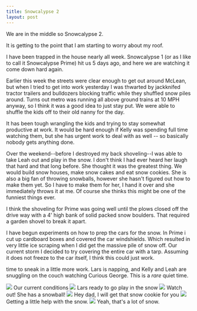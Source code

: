 ```yaml
---
title: Snowcalypse 2
layout: post
---
```


We are in the middle so Snowcalypse 2.

It is getting to the point that I am starting to worry about my roof. 

I have been trapped in the house nearly all week. Snowcalypse 1 (or as I like to call it Snowcalypse  Prime) hit us 5 days ago, and here we are watching it come down hard again.

Earlier this week the streets were clear enough to get out around McLean, but when I tried to get into work yesterday I was thwarted by jackknifed tractor trailers and bulldozers blocking traffic while they shuffled snow piles around. Turns out metro was running all above ground trains at 10 MPH anyway, so I think it was a good idea to just stay put. We were able to shuffle the kids off to their old nanny for the day. 

It has been tough wrangling the kids and trying to stay somewhat productive at work. It would be hard enough if Kelly was spending full time watching them, but she has urgent work to deal with as well -- so basically nobody gets anything done. 

Over the weekend--before I destroyed my back shoveling--I was able to take Leah out and play in the snow. I don't think I had ever heard her laugh that hard and that long before. She thought it was the greatest thing. We would build snow houses, make snow cakes and eat snow cookies. She is also a big fan of throwing snowballs, however she hasn't figured out how to make them yet. So I have to make them for her, I hand it over and she immediately throws it at me. Of course she thinks this might be one of the funniest things ever. 

I think the shoveling for Prime was going well until the plows closed off the drive way with a 4' high bank of solid packed snow boulders. That required a garden shovel to break it apart. 

I have begun experiments on how to prep the cars for the snow. In Prime i cut up cardboard boxes and covered the car windshields. Which resulted in very little ice scraping when I did get the massive pile of snow off. Our current storm I decided to try covering the entire car with a tarp. Assuming it does not freeze to the car itself, I think this could just work.

time to sneak in a little more work. Lars is napping, and Kelly and Leah are snuggling on the couch watching Curious George. This is a _rare_ quiet time. 

<img src="http://photos.fuzzymonk.com/cache/snowmageddon/IMG_3624.JPG_595.jpg" class="picture" />
Our current conditions

<img src="http://photos.fuzzymonk.com/cache/snowmageddon/IMG_3601.JPG_595.jpg" class="picture" />
Lars ready to go play in the snow

<img src="http://photos.fuzzymonk.com/cache/snowmageddon/IMG_3579.JPG_595.jpg" class="picture" />
Watch out! She has a snowball!

<img src="http://photos.fuzzymonk.com/cache/snowmageddon/IMG_3587.JPG_595.jpg" class="picture" />
Hey dad, I will get that snow cookie for you

<img src="http://photos.fuzzymonk.com/cache/snowmageddon/IMG_3591.JPG_595.jpg" class="picture" />
Getting a little help with the snow.

<img src="http://photos.fuzzymonk.com/cache/snowmageddon/IMG_3598.JPG_595.jpg" class="picture" />
Yeah, that's a lot of snow.

